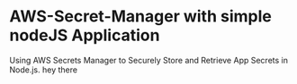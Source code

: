 # AWS-Secret-Manager with simple nodeJS Application

Using AWS Secrets Manager to Securely Store and Retrieve App Secrets in Node.js. hey there
